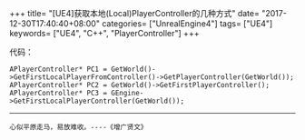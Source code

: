 +++
title= "[UE4]获取本地(Local)PlayerController的几种方式"
date= "2017-12-30T17:40:40+08:00"
categories= ["UnrealEngine4"]
tags= ["UE4"]
keywords= ["UE4", "C++", "PlayerController"]
+++

代码：

	APlayerController* PC1 = GetWorld()->GetFirstLocalPlayerFromController()->GetPlayerController(GetWorld());
	APlayerController* PC2 = GetWorld()->GetFirstPlayerController();
	APlayerController* PC3 = GEngine->GetFirstLocalPlayerController(GetWorld());
    
***
`心似平原走马，易放难收。----《增广贤文》`